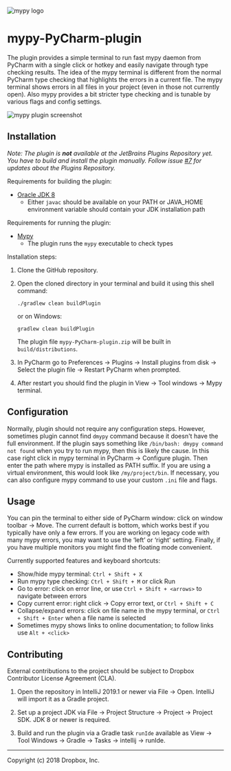 ![mypy logo](https://github.com/dropbox/mypy-PyCharm-plugin/blob/master/mypy-logo.png)

# mypy-PyCharm-plugin

The plugin provides a simple terminal to run fast mypy daemon
from PyCharm with a single click or hotkey and easily navigate
through type checking results. The idea of the mypy terminal is
different from the normal PyCharm type checking that highlights
the errors in a current file. The mypy terminal shows errors in
all files in your project (even in those not currently open).
Also mypy provides a bit stricter type checking and is tunable
by various flags and config settings.

![mypy plugin screenshot](https://github.com/dropbox/mypy-PyCharm-plugin/blob/master/mypy-mypy.png)

## Installation

_Note: The plugin is **not** available at the JetBrains Plugins
Repository yet. You have to build and install the plugin manually.
Follow issue [#7](https://github.com/dropbox/mypy-PyCharm-plugin/issues/7)
for updates about the Plugins Repository._

Requirements for building the plugin:

* [Oracle JDK 8](https://www.oracle.com/javadownload)
    * Either `javac` should be available on your PATH or JAVA_HOME
      environment variable should contain your JDK installation path

Requirements for running the plugin:

* [Mypy](https://github.com/python/mypy)
    * The plugin runs the `mypy` executable to check types

Installation steps:

1. Clone the GitHub repository.

2. Open the cloned directory in your terminal and build it using this
   shell command:

       ./gradlew clean buildPlugin
       
   or on Windows:
   
       gradlew clean buildPlugin
   
   The plugin file `mypy-PyCharm-plugin.zip` will be built in
   `build/distributions`.
    
2. In PyCharm go to Preferences -> Plugins -> Install plugins from disk
   -> Select the plugin file -> Restart PyCharm when prompted.
   
3. After restart you should find the plugin in View -> Tool windows
   -> Mypy terminal.

## Configuration

Normally, plugin should not require any configuration steps. However,
sometimes plugin cannot find `dmypy` command because it doesn't have
the full environment. If the plugin says something like
`/bin/bash: dmypy command not found` when you try to run mypy,
then this is likely the cause. In this case right click in mypy
terminal in PyCharm -> Configure plugin. Then enter the path where
mypy is installed as PATH suffix. If you are using a virtual environment,
this would look like `/my/project/bin`. If necessary, you can also
configure mypy command to use your custom `.ini` file and flags.

## Usage

You can pin the terminal to either side of PyCharm window: click
on window toolbar → Move. The current default is bottom, which
works best if you typically have only a few errors. If you are
working on legacy code with many mypy errors, you may want to use
the ‘left’ or ‘right’ setting. Finally, if you have multiple
monitors you might find the floating mode convenient.

Currently supported features and keyboard shortcuts:

- Show/hide mypy terminal:  `Ctrl + Shift + X`
- Run mypy type checking:  `Ctrl + Shift + M` or click Run
- Go to error: click on error line, or use `Ctrl + Shift + <arrows>`
  to navigate between errors
- Copy current error: right click → Copy error text,
  or `Ctrl + Shift + C`
- Collapse/expand errors: click on file name in the mypy terminal,
  or `Ctrl + Shift + Enter` when a file name is selected
- Sometimes mypy shows links to online documentation; to follow
  links use `Alt + <click>`

## Contributing

External contributions to the project should be subject to
Dropbox Contributor License Agreement (CLA).

1. Open the repository in IntelliJ 2019.1 or newer via
   File -> Open. IntelliJ will import it as a Gradle project.

2. Set up a project JDK via File -> Project Structure -> Project
   -> Project SDK. JDK 8 or newer is required.

3. Build and run the plugin via a Gradle task `runIde` available
   as View -> Tool Windows -> Gradle -> Tasks -> intellij -> runIde.

--------------------------------
Copyright (c) 2018 Dropbox, Inc.
